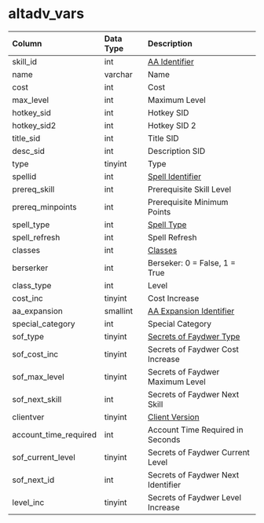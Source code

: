 # altadv\_vars

| Column | Data Type | Description |
| :--- | :--- | :--- |
| skill\_id | int | [AA Identifier](aa_ability.md) |
| name | varchar | Name |
| cost | int | Cost |
| max\_level | int | Maximum Level |
| hotkey\_sid | int | Hotkey SID |
| hotkey\_sid2 | int | Hotkey SID 2 |
| title\_sid | int | Title SID |
| desc\_sid | int | Description SID |
| type | tinyint | Type |
| spellid | int | [Spell Identifier](../spells/spells_new.md) |
| prereq\_skill | int | Prerequisite Skill Level |
| prereq\_minpoints | int | Prerequisite Minimum Points |
| spell\_type | int | [Spell Type](https://eqemu.gitbook.io/server/categories/types/spell-types) |
| spell\_refresh | int | Spell Refresh |
| classes | int | [Classes](https://eqemu.gitbook.io/server/categories/reference-list/class-list) |
| berserker | int | Berseker: 0 = False, 1 = True |
| class\_type | int | Level |
| cost\_inc | tinyint | Cost Increase |
| aa\_expansion | smallint | [AA Expansion Identifier](https://eqemu.gitbook.io/server/categories/reference-lists/expansion-list) |
| special\_category | int | Special Category |
| sof\_type | tinyint | [Secrets of Faydwer Type](https://eqemu.gitbook.io/server/categories/reference-lists/aa-categories) |
| sof\_cost\_inc | tinyint | Secrets of Faydwer Cost Increase |
| sof\_max\_level | tinyint | Secrets of Faydwer Maximum Level |
| sof\_next\_skill | int | Secrets of Faydwer Next Skill |
| clientver | tinyint | [Client Version](https://eqemu.gitbook.io/server/categories/reference-lists/expansion-list) |
| account\_time\_required | int | Account Time Required in Seconds |
| sof\_current\_level | tinyint | Secrets of Faydwer Current Level |
| sof\_next\_id | int | Secrets of Faydwer Next Identifier |
| level\_inc | tinyint | Secrets of Faydwer Level Increase |

